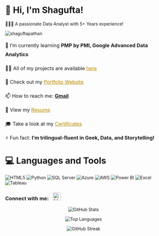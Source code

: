 

# 🫡 Hi, I'm Shagufta!
👩🏻‍💻 A passionate Data Analyst with 5+ Years experience!<br/>

<p align="left"> <img src="https://komarev.com/ghpvc/?username=shaguftapathan&label=Profile%20views&color=0e75b6&style=flat" alt="shaguftapathan" /> </p>

<div style="line-height: 1.8; font-size: 1rem;">

  <p>🌱 I’m currently learning <strong>PMP by PMI, Google Advanced Data Analytics</strong></p>

  <p>👨‍💻 All of my projects are available <a href="https://shaguftapathan.github.io/Data_Analytics_All_Projects/" style="color: #b58900;" target="_blank">here</a></p>

  <p>📝 Check out my <a href="https://shaguftapathan.github.io/Portfolio_Website/" style="color: #b58900;" target="_blank">Portfolio Website</a></p>

  <p>📫 How to reach me: <a href="mailto:shagufta.pathan048@gmail.com"><strong>Gmail</strong></a></p>

  <p>📄 View my <a href="https://shaguftapathan.github.io/Portfolio_Website/Shagufta_Pathan_CV_Data_Analyst.pdf" style="color: #b58900;" target="_blank">Resume</a></p>

  <p>🎓 Take a look at my <a href="https://shaguftapathan.github.io/Certifications/" style="color: #b58900;" target="_blank">Certificates</a></p>

  <p>⚡ Fun fact: <strong>I’m trilingual-fluent in Geek, Data, and Storytelling!</strong></p>

</div>


# 💻 Languages and Tools
<!-- Badges from https://github.com/Ileriayo/markdown-badges -->
![HTML5](https://img.shields.io/badge/html5-%23E34F26.svg?style=for-the-badge&logo=html5&logoColor=white)
![Python](https://img.shields.io/badge/python-3670A0?style=for-the-badge&logo=python&logoColor=ffdd54)
![SQL Server](https://img.shields.io/badge/SQL%20Server-CC2927?style=for-the-badge&logo=microsoftsqlserver&logoColor=white)
![Azure](https://img.shields.io/badge/Azure-0078D4?style=for-the-badge&logo=microsoftazure&logoColor=white)
![AWS](https://img.shields.io/badge/AWS-232F3E?style=for-the-badge&logo=amazonaws&logoColor=white)
![Power BI](https://img.shields.io/badge/Power%20BI-F2C811?style=for-the-badge&logo=powerbi&logoColor=black)
![Excel](https://img.shields.io/badge/Excel-217346?style=for-the-badge&logo=microsoftexcel&logoColor=white)
![Tableau](https://img.shields.io/badge/Tableau-E97627?style=for-the-badge&logo=tableau&logoColor=white)




<h3 align="left">
  Connect with me:
  <a href="https://www.linkedin.com/in/shagufta-pathan-sp48/" target="_blank" style="margin-left: 10px;">
    <img src="https://cdn.jsdelivr.net/gh/devicons/devicon/icons/linkedin/linkedin-original.svg" alt="LinkedIn" height="25" width="25" />
  </a>
</h3>



<!-- GitHub Profile Stats -->
<p align="center">
  <img src="https://github-readme-stats.vercel.app/api?username=shaguftapathan&theme=radical&show_icons=true&locale=en&count_private=true&include_all_commits=true" alt="GitHub Stats" />
</p>

<!-- Top Languages -->
<p align="center">
  <img src="https://github-readme-stats.vercel.app/api/top-langs?username=shaguftapathan&show_icons=true&locale=en&layout=compact&theme=radical" alt="Top Languages" />
</p>

<!-- GitHub Streak Stats -->
<p align="center">
  <img src="https://github-readme-streak-stats.herokuapp.com/?user=shaguftapathan&theme=radical" alt="GitHub Streak" />
</p>



